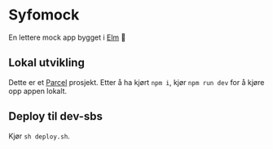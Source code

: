 # Syfomock
En lettere mock app bygget i [Elm](https://elm-lang.org/) 🌳

## Lokal utvikling
Dette er et [Parcel](https://parceljs.org/) prosjekt. Etter å ha kjørt `npm i`, kjør `npm run dev` for å kjøre opp appen lokalt.

## Deploy til dev-sbs
Kjør `sh deploy.sh`. 
